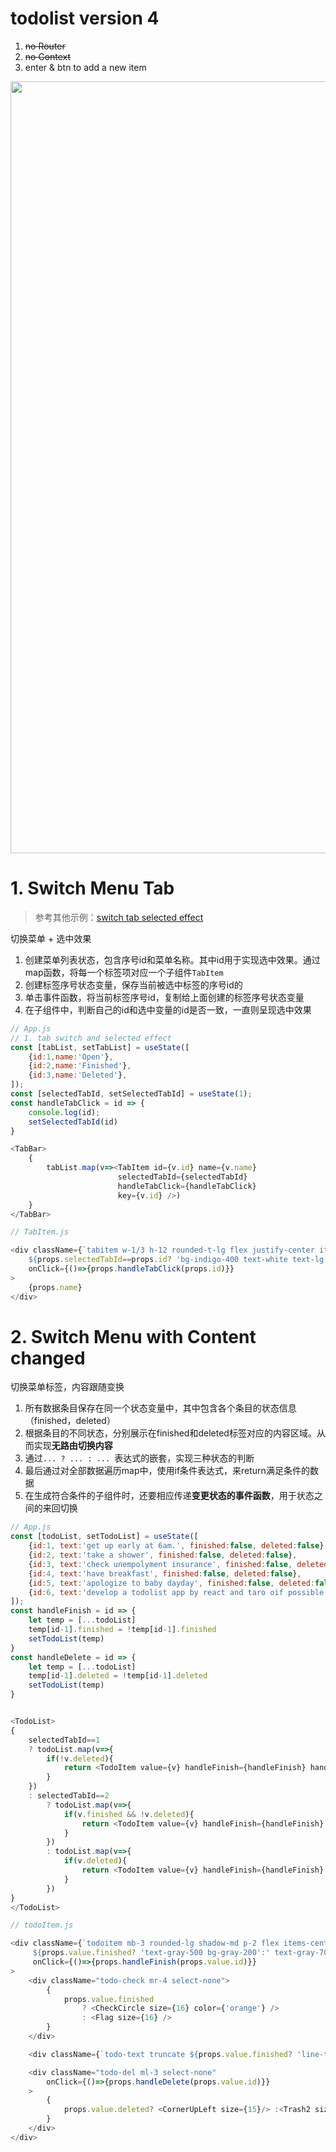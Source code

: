 
# todolist version 4

1. ~~no Router~~
2. ~~no Context~~
3. enter & btn to add a new item 


<img width="1235" src="https://user-images.githubusercontent.com/26485327/82867517-f9d1a200-9f65-11ea-8431-449f60857897.png">

# 1. Switch Menu Tab

> 参考其他示例：[switch tab selected effect](https://github.com/davidkorea/30days_frontend/blob/master/00_Components/01_tab_switch_no_router.md#1-switch-tab-selected-effect)

切换菜单 + 选中效果

1. 创建菜单列表状态，包含序号id和菜单名称。其中id用于实现选中效果。通过map函数，将每一个标签项对应一个子组件`TabItem`
2. 创建标签序号状态变量，保存当前被选中标签的序号id的
3. 单击事件函数，将当前标签序号id，复制给上面创建的标签序号状态变量
4. 在子组件中，判断自己的id和选中变量的id是否一致，一直则呈现选中效果

```javascript
// App.js
// 1. tab switch and selected effect
const [tabList, setTabList] = useState([
    {id:1,name:'Open'},
    {id:2,name:'Finished'},
    {id:3,name:'Deleted'},
]);
const [selectedTabId, setSelectedTabId] = useState(1);
const handleTabClick = id => {
    console.log(id);
    setSelectedTabId(id)
}

<TabBar>
    {
        tabList.map(v=><TabItem id={v.id} name={v.name}
                        selectedTabId={selectedTabId} 
                        handleTabClick={handleTabClick} 
                        key={v.id} />)
    }
</TabBar>
```
```javascript
// TabItem.js

<div className={`tabitem w-1/3 h-12 rounded-t-lg flex justify-center items-center
    ${props.selectedTabId==props.id? 'bg-indigo-400 text-white text-lg': 'bg-indigo-200'}`}
    onClick={()=>{props.handleTabClick(props.id)}}
>
    {props.name}
</div>
```


# 2. Switch Menu with Content changed

切换菜单标签，内容跟随变换

1. 所有数据条目保存在同一个状态变量中，其中包含各个条目的状态信息（finished，deleted）
2. 根据条目的不同状态，分别展示在finished和deleted标签对应的内容区域。从而实现**无路由切换内容**
3. 通过`... ? ... : ... `表达式的嵌套，实现三种状态的判断
4. 最后通过对全部数据遍历map中，使用if条件表达式，来return满足条件的数据
5. 在生成符合条件的子组件时，还要相应传递**变更状态的事件函数**，用于状态之间的来回切换

```javascript
// App.js
const [todoList, setTodoList] = useState([
    {id:1, text:'get up early at 6am.', finished:false, deleted:false},
    {id:2, text:'take a shower', finished:false, deleted:false},
    {id:3, text:'check unempolyment insurance', finished:false, deleted:false},
    {id:4, text:'have breakfast', finished:false, deleted:false},
    {id:5, text:'apologize to baby dayday', finished:false, deleted:false},
    {id:6, text:'develop a todolist app by react and taro oif possible', finished:false, deleted:false},
]);
const handleFinish = id => {
    let temp = [...todoList]
    temp[id-1].finished = !temp[id-1].finished
    setTodoList(temp)    
}
const handleDelete = id => {
    let temp = [...todoList]
    temp[id-1].deleted = !temp[id-1].deleted
    setTodoList(temp)  
}


<TodoList>
{
    selectedTabId==1
    ? todoList.map(v=>{
        if(!v.deleted){
            return <TodoItem value={v} handleFinish={handleFinish} handleDelete={handleDelete} key={v.id}></TodoItem>
        }
    })
    : selectedTabId==2
        ? todoList.map(v=>{
            if(v.finished && !v.deleted){
                return <TodoItem value={v} handleFinish={handleFinish} handleDelete={handleDelete} key={v.id}></TodoItem>
            }
        })
        : todoList.map(v=>{
            if(v.deleted){
                return <TodoItem value={v} handleFinish={handleFinish} handleDelete={handleDelete} key={v.id}></TodoItem>
            }
        })
}
</TodoList>
```
```javascript
// todoItem.js

<div className={`todoitem mb-3 rounded-lg shadow-md p-2 flex items-center justify-center 
     ${props.value.finished? 'text-gray-500 bg-gray-200':' text-gray-700'}`}
     onClick={()=>{props.handleFinish(props.value.id)}}
>
    <div className="todo-check mr-4 select-none">
        {
            props.value.finished
                ? <CheckCircle size={16} color={'orange'} />
                : <Flag size={16} />
        }
    </div>

    <div className={`todo-text truncate ${props.value.finished? 'line-through':''}`}>{props.value.text}</div>

    <div className="todo-del ml-3 select-none"
        onClick={()=>{props.handleDelete(props.value.id)}}
    >
        {
            props.value.deleted? <CornerUpLeft size={15}/> :<Trash2 size={13} />
        }
    </div>
</div>
```























